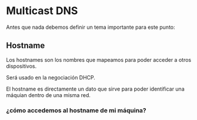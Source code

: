 # Multicast DNS

Antes que nada debemos definir un tema importante para este punto:

## Hostname

Los hostnames son los nombres que mapeamos para poder acceder a otros dispositivos.

Será usado en la negociación DHCP. 

El hostname es directamente un dato que sirve para poder identificar una máquian dentro de una misma red.

### ¿cómo accedemos al hostname de mi máquina?


